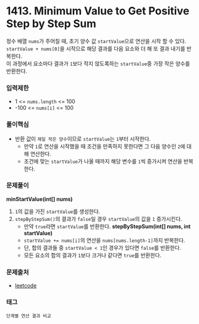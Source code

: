 # 1413. Minimum Value to Get Positive Step by Step Sum
정수 배열 `nums`가 주어질 때, 초기 양수 값 `startValue`으로 연산을 시작 할 수 있다.  
`startValue + nums[0]`을 시작으로 해당 결과를 다음 요소와 더 해 또 결과 내기를 반복한다.  
이 과정에서 요소마다 결과가 `1`보다 작지 않도록하는 `startValue`중 가장 작은 양수를 반환한다.
### 입력제한
- 1 <= `nums.length` <= 100
- -100 <= `nums[i]` <= 100
### 풀이핵심
- 반환 값이 `제일 작은 양수`이므로 `startValue`는 `1`부터 시작한다.
  - 만약 `1`로 연산을 시작했을 때 조건을 만족하지 못한다면 그 다음 양수인 `2`에 대해 연산한다.
  - 조건에 맞는 `startValue`가 나올 때까지 해당 변수를 `1`씩 증가시켜 연산을 반복한다.
### 문제풀이
__minStartValue(int[] nums)__
1. `1`의 값을 가진 `startValue`를 생성한다.
2. `stepByStepSum()`의 결과가 `false`일 경우 `startValue`의 값을 `1` 증가시킨다.
   - 만약 `true`라면 `startValue`를 반환한다.
__stepByStepSum(int[] nums, int startValue)__
   - `startValue += nums[i]`의 연산을 `nums[nums.length-1]`까지 반복한다.
   - 단, 합의 결과들 중 `startValue < 1`인 경우가 있다면 `false`를 반환한다.
   - 모든 요소의 합의 결과가 `1`보다 크거나 같다면 `true`를 반환한다.
### 문제출처
- [leetcode](https://leetcode.com/problems/minimum-value-to-get-positive-step-by-step-sum/)
### 태그
`단계별 연산 결과 비교`